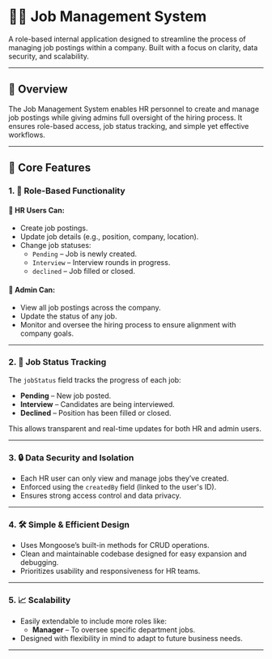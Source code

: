 # 🧑‍💼 Job Management System

A role-based internal application designed to streamline the process of managing job postings within a company. Built with a focus on clarity, data security, and scalability.

---

## 🚀 Overview

The Job Management System enables HR personnel to create and manage job postings while giving admins full oversight of the hiring process. It ensures role-based access, job status tracking, and simple yet effective workflows.

---

## 🧩 Core Features

### 1. 👥 Role-Based Functionality

#### 🔹 HR Users Can:
- Create job postings.
- Update job details (e.g., position, company, location).
- Change job statuses:
  - `Pending` – Job is newly created.
  - `Interview` – Interview rounds in progress.
  - `declined` – Job filled or closed.

#### 🔹 Admin Can:
- View all job postings across the company.
- Update the status of any job.
- Monitor and oversee the hiring process to ensure alignment with company goals.

---

### 2. 📌 Job Status Tracking

The `jobStatus` field tracks the progress of each job:
- **Pending** – New job posted.
- **Interview** – Candidates are being interviewed.
- **Declined** – Position has been filled or closed.

This allows transparent and real-time updates for both HR and admin users.

---

### 3. 🔒 Data Security and Isolation

- Each HR user can only view and manage jobs they’ve created.
- Enforced using the `createdBy` field (linked to the user's ID).
- Ensures strong access control and data privacy.

---

### 4. 🛠️ Simple & Efficient Design

- Uses Mongoose’s built-in methods for CRUD operations.
- Clean and maintainable codebase designed for easy expansion and debugging.
- Prioritizes usability and responsiveness for HR teams.

---

### 5. 📈 Scalability

- Easily extendable to include more roles like:
  - **Manager** – To oversee specific department jobs.
- Designed with flexibility in mind to adapt to future business needs.

---
